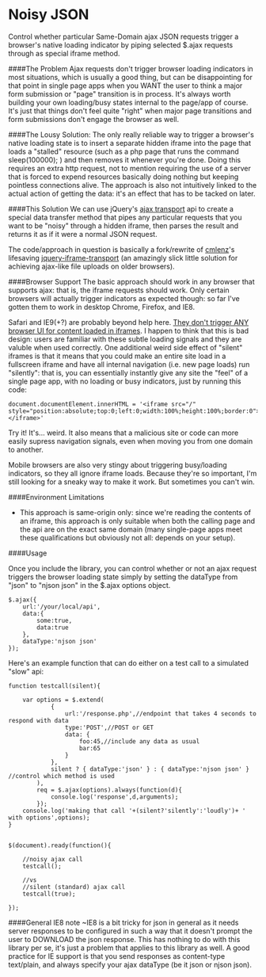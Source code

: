 Noisy JSON
=====

Control whether particular Same-Domain ajax JSON requests trigger a browser's native loading indicator by piping selected $.ajax requests through as special iframe method.

####The Problem
Ajax requests don't trigger browser loading indicators in most situations, which is usually a good thing, but can be disappointing for that point in single page apps when you WANT the user to think a major form submission or "page" transition is in process. It's always worth building your own loading/busy states internal to the page/app of course.  It's just that things don't feel quite "right" when major page transitions and form submissions don't engage the browser as well.

####The Lousy Solution: 
The only really reliable way to trigger a browser's native loading state is to insert a separate hidden iframe into the page that loads a "stalled" resource (such as a php page that runs the command sleep(100000); ) and then removes it whenever you're done.  Doing this requires an extra http request, not to mention requiring the use of a server that is forced to expend resources basically doing nothing but keeping pointless connections alive.  The approach is also not intuitively linked to the actual action of getting the data: it's an effect that has to be tacked on later.

####This Solution
We can use jQuery's [ajax transport](http://api.jquery.com/jQuery.ajaxTransport/) api to create a special data transfer method that pipes any particular requests that you want to be "noisy" through a hidden iframe, then parses the result and returns it as if it were a normal JSON request.

The code/approach in question is basically a fork/rewrite of [cmlenz](https://github.com/cmlenz)'s lifesaving [jquery-iframe-transport](https://github.com/cmlenz/jquery-iframe-transport) (an amazingly slick little solution for achieving ajax-like file uploads on older browsers).

####Browser Support
The basic approach should work in any browser that supports ajax: that is, the iframe requests should work.  Only certain browsers will actually trigger indicators as expected though: so far I've gotten them to work in desktop Chrome, Firefox, and IE8.

Safari and IE9(+?) are probably beyond help here.  [They don't trigger ANY browser UI for content loaded in iframes](http://www.stevesouders.com/blog/2013/06/16/browser-busy-indicators/). I happen to think that this is bad design: users are familiar with these subtle loading signals and they are valuble when used correctly. One additional weird side effect of "silent" iframes is that it means that you could make an entire site load in a fullscreen iframe and have all internal navigation (i.e. new page loads) run "silently": that is, you can essentially instantly give any site the "feel" of a single page app, with no loading or busy indicators, just by running this code:

```
document.documentElement.innerHTML = '<iframe src="/" style="position:absolute;top:0;left:0;width:100%;height:100%;border:0"></iframe>'
```

Try it! It's... weird. It also means that a malicious site or code can more easily supress navigation signals, even when moving you from one domain to another.

Mobile browsers are also very stingy about triggering busy/loading indicators, so they all ignore iframe loads.  Because they're so important, I'm still looking for a sneaky way to make it work.  But sometimes you can't win.

####Environment Limitations
- This approach is same-origin only: since we're reading the contents of an iframe, this approach is only suitable when both the calling page and the api are on the exact same domain (many single-page apps meet these qualifications but obviously not all: depends on your setup).

####Usage

Once you include the library, you can control whether or not an ajax request triggers the browser loading state simply by setting the dataType from "json" to "njson json" in the $.ajax options object. 

```
$.ajax({
    url:'/your/local/api',
    data:{
        some:true,
        data:true
    },
    dataType:'njson json'
});
```

Here's an example function that can do either on a test call to a simulated "slow" api:

```
function testcall(silent){
    
    var options = $.extend(
            {
                url:'/response.php',//endpoint that takes 4 seconds to respond with data
                type:'POST',//POST or GET
                data: {
                    foo:45,//include any data as usual
                    bar:65
                }
            },
            silent ? { dataType:'json' } : { dataType:'njson json' } //control which method is used
        ),
        req = $.ajax(options).always(function(d){
            console.log('response',d,arguments);
        });
    console.log('making that call '+(silent?'silently':'loudly')+ ' with options',options);
}


$(document).ready(function(){

    //noisy ajax call
    testcall();

    //vs
    //silent (standard) ajax call
    testcall(true);
    
});
```

####General IE8 note
~IE8 is a bit tricky for json in general as it needs server responses to be configured in such a way that it doesn't prompt the user to DOWNLOAD the json response. This has nothing to do with this library per se, it's just a problem that applies to this library as well.  A good practice for IE support is that you send responses as content-type text/plain, and always specify your ajax dataType (be it json or njson json).